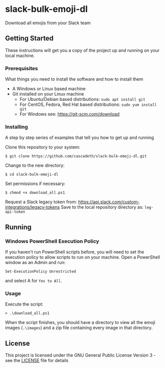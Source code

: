 # slack-bulk-emoji-dl
Download all emojis from your Slack team


## Getting Started

These instructions will get you a copy of the project up and running on your local machine.

### Prerequisites

What things you need to install the software and how to install them

 * A Windows or Linux based machine
 * Git installed on your Linux machine 
     * For Ubuntu/Debian based distributions: `sudo apt install git`
     * For CentOS, Fedora, Red Hat based distributions: `sudo yum install git`
     * For Windows see: https://git-scm.com/download

### Installing

A step by step series of examples that tell you how to get up and running

Clone this repository to your system:

```
$ git clone https://github.com/cascadeth/slack-bulk-emoji-dl.git
```
Change to the new directory: 
```
$ cd slack-bulk-emoji-dl
```

Set permissions if necessary:
```
$ chmod +x download_all.ps1
```

Request a Slack legacy token from: https://api.slack.com/custom-integrations/legacy-tokens
Save to the local repository directory as: `leg-api-token`

## Running 

### Windows PowerShell Execution Policy

If you haven't run PowerShell scripts before, you will need to set the execution policy to allow scripts to run on your machine.
Open a PowerShell window as an Admin and run:
```
Set-ExecutionPolicy Unrestricted
```
and select A for `Yes to All`. 

### Usage

Execute the script:
```
> .\download_all.ps1
```

When the script finishes, you should have a directory to view all the emoji images (`.\images`) and a zip file containing every
image in that directory. 

## License

This project is licensed under the GNU General Public License Version 3 - see the [LICENSE](LICENSE) file for details

